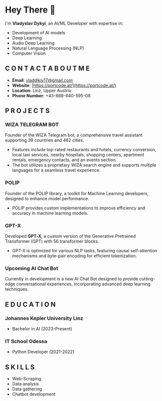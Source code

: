 # Hey There 👋  
I'm **Vladyslav Dykyi**, an AI/ML Developer with expertise in:

- Development of AI models
- Deep Learning
- Audio Deep Learning
- Natural Language Processing (NLP)
- Computer Vision

## C O N T A C T A B O U T M E
- **Email**: vladdikiy17@gmail.com  
- **Website**: [https://portcode.at/](https://portcode.at/)  
- **Location**: Linz, Upper Austria  
- **Phone Number**: +43-688-640-595-08  

## P R O J E C T S

### **WIZA TELEGRAM BOT**  
Founder of the WIZA Telegram bot, a comprehensive travel assistant supporting 39 countries and 462 cities.  
- Features include top-rated restaurants and hotels, currency conversion, local taxi services, nearby hospitals, shopping centers, apartment rentals, emergency contacts, and an events section.  
- The bot utilizes a proprietary WIZA search engine and supports multiple languages for a seamless travel experience.

### **POLIP**  
Founder of the POLIP library, a toolkit for Machine Learning developers, designed to enhance model performance.  
- POLIP provides custom implementations to improve efficiency and accuracy in machine learning models.

### **GPT-X**  
Developed **GPT-X**, a custom version of the Generative Pretrained Transformer (GPT) with 56 transformer blocks.  
- GPT-X is optimized for various NLP tasks, featuring causal self-attention mechanisms and byte-pair encoding for efficient tokenization.

### **Upcoming AI Chat Bot**  
Currently in development is a new AI Chat Bot designed to provide cutting-edge conversational experiences, incorporating advanced deep learning techniques.

## E D U C A T I O N

### **Johannes Kepler University Linz**  
- Bachelor in AI (2023-Present)

### **IT School Odessa**  
- Python Developer (2021-2022)

## S K I L L S
- Web-Scraping
- Data analysis
- Data gathering
- Chatbot development
